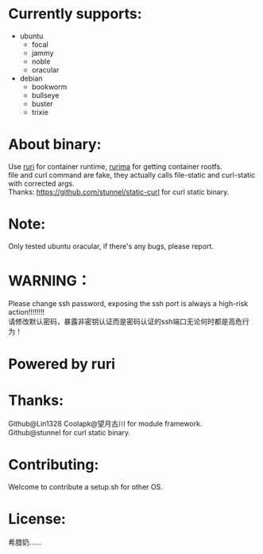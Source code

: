 # Currently supports:
- ubuntu
  - focal
  - jammy
  - noble
  - oracular
- debian
  - bookworm
  - bullseye
  - buster
  - trixie
# About binary:
Use [ruri](https://github.com/Moe-hacker/ruri) for container runtime, [rurima](https://github.com/Moe-hacker/rurima) for getting container rootfs.        
file and curl command are fake, they actually calls file-static and curl-static with corrected args.        
Thanks: https://github.com/stunnel/static-curl for curl static binary.      
# Note:
Only tested ubuntu oracular, if there's any bugs, please report.         
# WARNING：
Please change ssh password, exposing the ssh port is always a high-risk action!!!!!!!!         
请修改默认密码，暴露非密钥认证而是密码认证的ssh端口无论何时都是高危行为！       
# Powered by ruri      
# Thanks:    
Github@Lin1328 Coolapk@望月古川 for module framework.      
Github@stunnel for curl static binary.      
# Contributing:
Welcome to contribute a setup.sh for other OS.           
# License:
希腊奶...... 